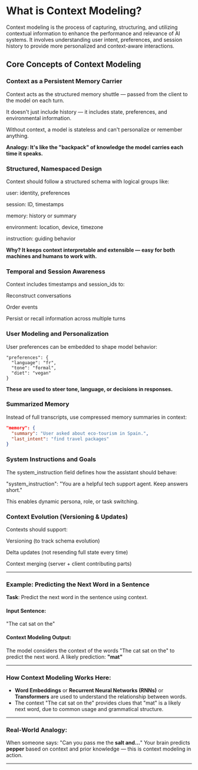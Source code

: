 ﻿# What is Context Modeling?

Context modeling is the process of capturing, structuring, and utilizing contextual information to enhance the performance and relevance of AI systems. It involves understanding user intent, preferences, and session history to provide more personalized and context-aware interactions.

## Core Concepts of Context Modeling

### Context as a Persistent Memory Carrier

Context acts as the structured memory shuttle — passed from the client to the model on each turn.

It doesn't just include history — it includes state, preferences, and environmental information.

Without context, a model is stateless and can't personalize or remember anything.

**Analogy: It's like the "backpack" of knowledge the model carries each time it speaks.**

### Structured, Namespaced Design

Context should follow a structured schema with logical groups like:

user: identity, preferences

session: ID, timestamps

memory: history or summary

environment: location, device, timezone

instruction: guiding behavior

**Why? It keeps context interpretable and extensible — easy for both machines and humans to work with.**

### Temporal and Session Awareness

Context includes timestamps and session_ids to:

Reconstruct conversations

Order events

Persist or recall information across multiple turns

### User Modeling and Personalization

User preferences can be embedded to shape model behavior:

````
"preferences": {
  "language": "fr",
  "tone": "formal",
  "diet": "vegan"
}
````

**These are used to steer tone, language, or decisions in responses.**

### Summarized Memory

Instead of full transcripts, use compressed memory summaries in context:

````json
"memory": {
  "summary": "User asked about eco-tourism in Spain.",
  "last_intent": "find travel packages"
}
````

### System Instructions and Goals

The system_instruction field defines how the assistant should behave:

"system_instruction": "You are a helpful tech support agent. Keep answers short."

This enables dynamic persona, role, or task switching.

### Context Evolution (Versioning & Updates)

Contexts should support:

Versioning (to track schema evolution)

Delta updates (not resending full state every time)

Context merging (server + client contributing parts)

---

### **Example: Predicting the Next Word in a Sentence**

**Task**: Predict the next word in the sentence using context.

#### **Input Sentence**:

"The cat sat on the"

#### **Context Modeling Output**:

The model considers the context of the words "The cat sat on the" to predict the next word.
A likely prediction: **"mat"**

---

### **How Context Modeling Works Here**:

* **Word Embeddings** or **Recurrent Neural Networks (RNNs)** or **Transformers** are used to understand the relationship between words.
* The context "The cat sat on the" provides clues that "mat" is a likely next word, due to common usage and grammatical structure.

---

### **Real-World Analogy**:

When someone says:
"Can you pass me the **salt and...**"
Your brain predicts **pepper** based on context and prior knowledge — this is context modeling in action.

---

